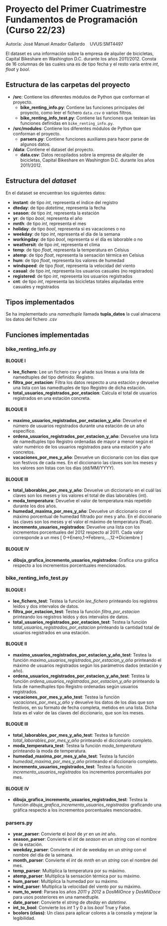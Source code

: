 # Proyecto del Primer Cuatrimestre Fundamentos de Programación (Curso  22/23)
Autor/a: José Manuel Amador Gallardo &nbsp;&nbsp;&nbsp;UVUS:SMT4497<br>

El dataset es una información sobre la empresa de alquiler de bicicletas, Capital Bikeshare en Washington D.C. durante los años 2011/2012. Consta de 16 columnas de las cuales una es de tipo fecha y el resto varía entre *int*, *float* y *bool*.


## Estructura de las carpetas del proyecto

* **/src**: Contiene los diferentes módulos de Python que conforman el proyecto.
  * **bike_renting_info.py**: Contiene las funciones principales del proyecto, como leer el fichero ```data.csv``` o varios filtros.
  * **bike_renting_info_test.py**: Contiene las funciones que testean las funciones definidas en ```bike_renting_info.py```.
* **/src/modules**: Contiene los diferentes módulos de Python que conforman el proyecto.
  * **parsers.py**: Contiene funciones auxiliares para hacer parse de algunos datos.
* **/data**: Contiene el dataset del proyecto.
    * **data.csv**: Datos recopilados sobre la empresa de alquiler de bicicletas, Capital Bikeshare en Washington D.C. durante los años 2011/2012.
    
## Estructura del *dataset*

En el dataset se encuentran los siguientes datos:

* **instant**: de tipo *int*, representa el índice del registro
* **dteday**: de tipo *datetime*, representa la fecha
* **season**: de tipo *int*, representa la estación
* **yr**: de tipo *bool*, representa el año
* **mnth**: de tipo *int*, representa el mes
* **holiday**: de tipo *bool*, representa si es vacaciones o no
* **weekday**: de tipo *int*, representa el día de la semana
* **workingday**: de tipo *bool*, representa si el día es laborable o no
* **weathersit**: de tipo *int*, representa el clima
* **temp**: de tipo *float*, representa la temperatura en Celsius
* **atemp**: de tipo *float*, representa la sensación térmica en Celsius
* **hum**: de tipo *float*, representa los valores de humedad
* **windspeed**: de tipo *float*, representa la velocidad del viento
* **casual**: de tipo *int*, representa los usuarios casuales (no registrados)
* **registered**: de tipo *int*, representa los usuarios registrados
* **cnt**: de tipo *int*, representa las bicicletas totales alquiladas entre casuales y registrados

## Tipos implementados

Se ha implementado una *namedtuple* llamada **tupla_datos** la cual almacena los datos del fichero .csv

## Funciones implementadas

### bike_renting_info.py

#### BLOQUE I
* **lee_fichero**: Lee un fichero csv y añade sus líneas a una lista de namedtuples del tipo definido: Registro.
* **filtra_por_estacion**: Filtra los datos respecto a una estación y devuelve una lista con las namedtuples de tipo Registro de dicha estación.
* **total_usuarios_registrados_por_estacion**: Calcula el total de usuarios registrados en una estación concreta.

#### BLOQUE II
* **maximo_usuarios_registrados_por_estacion_y_año**: Devuelve el número de usuarios registrados durante una estación de un año específico.
* **ordena_usuarios_registrados_por_estacion_y_año**: Devuelve una lista de namedtuples tipo Registro ordenadas de mayor a menor según el valor numérico de los usuarios registrados para una estación y año concretos.
* **vacaciones_por_mes_y_año**: Devuelve un diccionario con los días que son festivos de cada mes. En el diccionario las claves son los meses y los valores son listas con los días (dd/MM/YYYY).

#### BLOQUE III
* **total_laborables_por_mes_y_año**: Devuelve un diccionario en el cuál las claves son los meses y los valores el total de días laborables (int).
* **moda_temperatura**: Devuelve el valor de temperatura más repetido durante los dos años.
* **humedad_maxima_por_mes_y_año**: Devuelve un diccionario con el máximo porcentual de humedad filtrado por mes y año. En el diccionario las claves son los meses y el valor el máximo de temperatura (float).
* **incremento_usuarios_registrados**: Devuelve una lista con los incrementos porcentuales del 2012 respecto al 2011. Cada valor corresponde a un mes [ 0->Enero,1->Febrero,...,12->Diciembre ]

#### BLOQUE IV
* **dibuja_grafica_incremento_usuarios_registrados**: Grafica una gráfica respecto a los incrementos porcentuales mencionados.

### bike_renting_info_test.py

#### BLOQUE I
* **lee_fichero_test**: Testea la función *lee_fichero* printeando los registros leídos y dos intervalos de datos.
* **filtra_por_estacion_test**: Testea la función *filtra_por_estacion* printeando los registros leídos y dos intervalos de datos.
* **total_usuarios_registrados_por_estacion_test**: Testea la función *total_usuarios_registrados_por_estacion* printeando la cantidad total de usuarios registrados en una estación.

#### BLOQUE II
* **maximo_usuarios_registrados_por_estacion_y_año_test**: Testea la función *maximo_usuarios_registrados_por_estacion_y_año* printeando el máximo de usuarios registrados según los parámetros dados (estación y año).
* **ordena_usuarios_registrados_por_estacion_y_año_test**: Testea la función *ordena_usuarios_registrados_por_estacion_y_año* printeando la lista de namedtuples tipo Registro ordenadas según usuarios registrados.
* **vacaciones_por_mes_y_año_test**: Testea la función *vacaciones_por_mes_y_año* y devuelve los datos de los días que son festivos, en su formato de fecha completa, metidos en una lista. Dicha lista es el valor de las claves del diccionario, que son los meses.

#### BLOQUE III
* **total_laborables_por_mes_y_año_test**: Testea la función *total_laborables_por_mes_y_año* printeando el diccionario completo.
* **moda_temperatura_test**: Testea la función *moda_temperatura* printeando la moda de temperatura.
* **humedad_maxima_por_mes_y_año_test**: Testea la función *humedad_maxima_por_mes_y_año* printeando el diccionario completo.
* **incremento_usuarios_registrados_test**: Testea la función *incremento_usuarios_registrados* los incrementos porcentuales por mes.

#### BLOQUE IV
* **dibuja_grafica_incremento_usuarios_registrados_test**: Testea la función *dibuja_grafica_incremento_usuarios_registrados* graficando una gráfica respecto a los incrementos porcentuales mencionados.

### parsers.py
* **year_parser**: Convierte el *bool* de *yr* en un *int* año.
* **season_parser**: Convierte el *int* de *season* en un *string* con el nombre de la estación.
* **weekday_parser**: Convierte el *int* de weekday en un *string* con el nombre del día de la semana.
* **month_parser**: Convierte el *int* de *mnth* en un *string* con el nombre del mes.
* **temp_parser**: Multiplica la temperatura por su máximo.
* **atemp_parser**: Multiplica la sensación térmica por su máximo.
* **hum_parser**: Multiplica la humedad por su máximo.
* **wind_parser**: Multiplica la velocidad del viento por su máximo.
* **num_to_word**: Parsea los años *2011* y *2012* a *DosMilOnce* y *DosMilDoce* para usos posteriores en una namedtuple.
* **date_parser**: Convierte el *string* de *dteday* en *datetime*.
* **int_to_bool**: Convierte los *int* 1 y 0 a los *bool* True y False.
* **bcolors (class)**: Un class para aplicar colores a la consola y mejorar la legibilidad.
